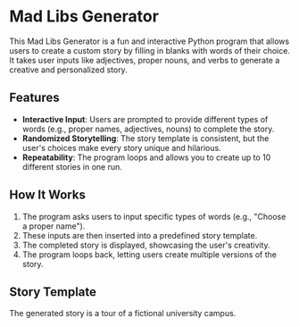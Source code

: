 # Mad Libs Generator

This Mad Libs Generator is a fun and interactive Python program that allows users to create a custom story by filling in blanks with words of their choice. It takes user inputs like adjectives, proper nouns, and verbs to generate a creative and personalized story.

## Features
- **Interactive Input**: Users are prompted to provide different types of words (e.g., proper names, adjectives, nouns) to complete the story.
- **Randomized Storytelling**: The story template is consistent, but the user's choices make every story unique and hilarious.
- **Repeatability**: The program loops and allows you to create up to 10 different stories in one run.

## How It Works
1. The program asks users to input specific types of words (e.g., "Choose a proper name").
2. These inputs are then inserted into a predefined story template.
3. The completed story is displayed, showcasing the user's creativity.
4. The program loops back, letting users create multiple versions of the story.

## Story Template
The generated story is a tour of a fictional university campus.



